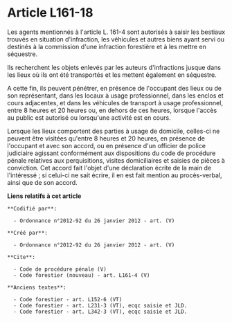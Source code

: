 # Article L161-18

Les agents mentionnés à l'article L. 161-4 sont autorisés à saisir les bestiaux trouvés en situation d'infraction, les
véhicules et autres biens ayant servi ou destinés à la commission d'une infraction forestière et à les mettre en séquestre.

Ils recherchent les objets enlevés par les auteurs d'infractions jusque dans les lieux où ils ont été transportés et les
mettent également en séquestre.

A cette fin, ils peuvent pénétrer, en présence de l'occupant des lieux ou de son représentant, dans les locaux à usage
professionnel, dans les enclos et cours adjacentes, et dans les véhicules de transport à usage professionnel, entre 8 heures
et 20 heures ou, en dehors de ces heures, lorsque l'accès au public est autorisé ou lorsqu'une activité est en cours.

Lorsque les lieux comportent des parties à usage de domicile, celles-ci ne peuvent être visitées qu'entre 8 heures et 20
heures, en présence de l'occupant et avec son accord, ou en présence d'un officier de police judiciaire agissant conformément
aux dispositions du code de procédure pénale relatives aux perquisitions, visites domiciliaires et saisies de pièces à
conviction. Cet accord fait l'objet d'une déclaration écrite de la main de l'intéressé ; si celui-ci ne sait écrire, il en
est fait mention au procès-verbal, ainsi que de son accord.

**Liens relatifs à cet article**

	**Codifié par**:

	  - Ordonnance n°2012-92 du 26 janvier 2012 - art. (V)

	**Créé par**:

	  - Ordonnance n°2012-92 du 26 janvier 2012 - art. (V)

	**Cite**:

	  - Code de procédure pénale (V)
	  - Code forestier (nouveau) - art. L161-4 (V)

	**Anciens textes**:

	  - Code forestier - art. L152-6 (VT)
	  - Code forestier - art. L231-3 (VT), ecqc saisie et JLD.
	  - Code forestier - art. L342-3 (VT), ecqc saisie et JLD.
